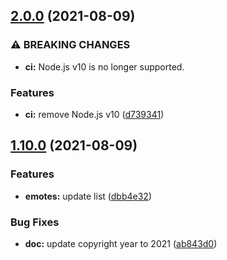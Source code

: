 ## [2.0.0](https://github.com/KenanY/destiny.gg-emotes/compare/1.10.0...2.0.0) (2021-08-09)


### ⚠ BREAKING CHANGES

* **ci:** Node.js v10 is no longer supported.

### Features

* **ci:** remove Node.js v10 ([d739341](https://github.com/KenanY/destiny.gg-emotes/commit/d739341caaf38085497ee5fb6df0379ff9b489e4))

## [1.10.0](https://github.com/KenanY/destiny.gg-emotes/compare/1.9.0...1.10.0) (2021-08-09)


### Features

* **emotes:** update list ([dbb4e32](https://github.com/KenanY/destiny.gg-emotes/commit/dbb4e3204cba27ef09be4270fda8d34219b69bb4))


### Bug Fixes

* **doc:** update copyright year to 2021 ([ab843d0](https://github.com/KenanY/destiny.gg-emotes/commit/ab843d03318ce20f406308c9f53352707d5c49f9))
